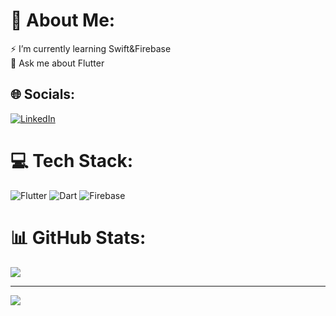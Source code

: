 # 💫 About Me:
⚡ I’m currently learning Swift&Firebase <br>💬 Ask me about Flutter 


## 🌐 Socials:
[![LinkedIn](https://img.shields.io/badge/LinkedIn-%230077B5.svg?logo=linkedin&logoColor=white)](https://linkedin.com/in/verchies) 

# 💻 Tech Stack:
![Flutter](https://img.shields.io/badge/Flutter-%2302569B.svg?style=for-the-badge&logo=Flutter&logoColor=white) ![Dart](https://img.shields.io/badge/dart-%230175C2.svg?style=for-the-badge&logo=dart&logoColor=white) ![Firebase](https://img.shields.io/badge/firebase-%23039BE5.svg?style=for-the-badge&logo=firebase)
# 📊 GitHub Stats: 
![](https://github-readme-stats.vercel.app/api/top-langs/?username=Verchies&theme=dark&hide_border=true&include_all_commits=true&count_private=true&layout=compact)

---
[![](https://visitcount.itsvg.in/api?id=Verchies&icon=0&color=0)](https://visitcount.itsvg.in)

<!-- Proudly created with GPRM ( https://gprm.itsvg.in ) -->
